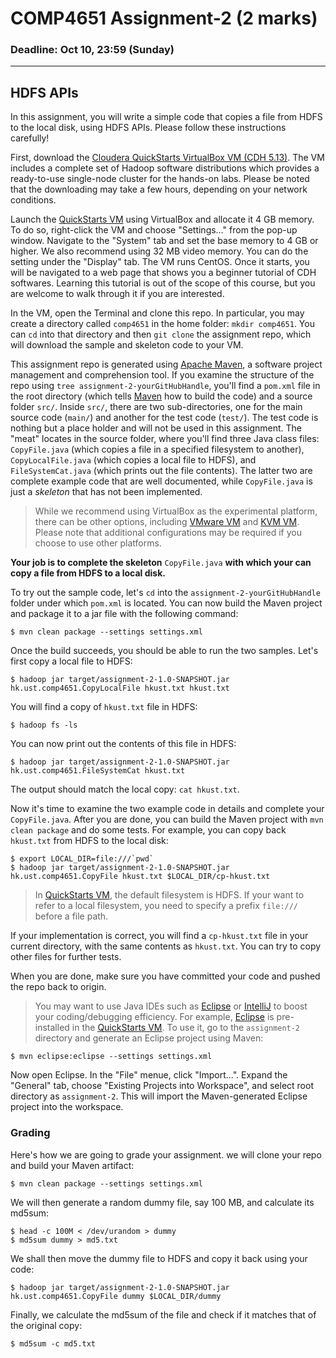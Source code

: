 # COMP4651 Assignment-2 (2 marks)

### Deadline: Oct 10, 23:59 (Sunday)
---

## HDFS APIs

In this assignment, you will write a simple code that copies a file from HDFS to the local disk, using HDFS APIs. Please follow these instructions carefully!

First, download the [Cloudera QuickStarts VirtualBox VM (CDH 5.13)][QuickStarts]. The VM includes a complete set of Hadoop software distributions which provides a ready-to-use single-node cluster for the hands-on labs. Please be noted that the downloading may take a few hours, depending on your network conditions.

Launch the [QuickStarts VM][QuickStarts] using VirtualBox and allocate it 4 GB memory. To do so, right-click the VM and choose "Settings…" from the pop-up window. Navigate to the "System" tab and set the base memory to 4 GB or higher. We also recommend using 32 MB video memory. You can do the setting under the "Display" tab. The VM runs CentOS. Once it starts, you will be navigated to a web page that shows you a beginner tutorial of CDH softwares. Learning this tutorial is out of the scope of this course, but you are welcome to walk through it if you are interested.

In the VM, open the Terminal and clone this repo. In particular, you may create a directory called `comp4651` in the home folder: `mkdir comp4651`. You can `cd` into that directory and then `git clone` the assignment repo, which will download the sample and skeleton code to your VM. 

This assignment repo is generated using [Apache Maven][Maven], a software project management and comprehension tool. If you examine the structure of the repo using `tree assignment-2-yourGitHubHandle`, you'll find a `pom.xml` file in the root directory (which tells [Maven][Maven] how to build the code) and a source folder `src/`. Inside `src/`, there are two sub-directories, one for the main source code (`main/`) and another for the test code (`test/`). The test code is nothing but a place holder and will not be used in this assignment. The "meat" locates in the source folder, where you'll find three Java class files: `CopyFile.java` (which copies a file in a specified filesystem to another), `CopyLocalFile.java` (which copies a local file to HDFS), and `FileSystemCat.java` (which prints out the file contents). The latter two are complete example code that are well documented, while `CopyFile.java` is just a *skeleton* that has not been implemented.

> While we recommend using VirtualBox as the experimental platform, there can be other options, including [VMware VM][VMWare VM] and [KVM VM][KVM VM]. Please note that additional configurations may be required if you choose to use other platforms.

**Your job is to complete the skeleton** `CopyFile.java` **with which your can copy a file from HDFS to a local disk.**

To try out the sample code, let's `cd` into the `assignment-2-yourGitHubHandle` folder under which `pom.xml` is located. You can now build the Maven project and package it to a jar file with the following command:
```
$ mvn clean package --settings settings.xml
```
Once the build succeeds, you should be able to run the two samples. Let's first copy a local file to HDFS:
```
$ hadoop jar target/assignment-2-1.0-SNAPSHOT.jar hk.ust.comp4651.CopyLocalFile hkust.txt hkust.txt
```
You will find a copy of `hkust.txt` file in HDFS:
```
$ hadoop fs -ls
```
You can now print out the contents of this file in HDFS:
```
$ hadoop jar target/assignment-2-1.0-SNAPSHOT.jar hk.ust.comp4651.FileSystemCat hkust.txt
```
The output should match the local copy: `cat hkust.txt`.

Now it's time to examine the two example code in details and complete your `CopyFile.java`. After you are done, you can build the Maven project with `mvn clean package` and do some tests. For example, you can copy back `hkust.txt` from HDFS to the local disk:
```
$ export LOCAL_DIR=file:///`pwd`
$ hadoop jar target/assignment-2-1.0-SNAPSHOT.jar hk.ust.comp4651.CopyFile hkust.txt $LOCAL_DIR/cp-hkust.txt
```
> In [QuickStarts VM][QuickStarts], the default filesystem is HDFS. If your want to refer to a local filesystem, you need to specify a prefix `file:///` before a file path.

If your implementation is correct, you will find a `cp-hkust.txt` file in your current directory, with the same contents as `hkust.txt`. You can try to copy other files for further tests.

When you are done, make sure you have committed your code and pushed the repo back to origin.

> You may want to use Java IDEs such as [Eclipse][Eclipse] or [IntelliJ][IntelliJ] to boost your coding/debugging efficiency. For example, [Eclipse][Eclipse] is pre-installed in the [QuickStarts VM][QuickStarts]. To use it, go to the `assignment-2` directory and generate an Eclipse project using Maven:
```
$ mvn eclipse:eclipse --settings settings.xml
```
Now open Eclipse. In the "File" menue, click "Import...". Expand the "General" tab, choose "Existing Projects into Workspace", and select root directory as `assignment-2`. This will import the Maven-generated Eclipse project into the workspace.

### Grading

Here's how we are going to grade your assignment. we will clone your repo and build your Maven artifact:
```
$ mvn clean package --settings settings.xml
```
We will then generate a random dummy file, say 100 MB, and calculate its md5sum:
```
$ head -c 100M < /dev/urandom > dummy
$ md5sum dummy > md5.txt
```
We shall then move the dummy file to HDFS and copy it back using your code:
```
$ hadoop jar target/assignment-2-1.0-SNAPSHOT.jar hk.ust.comp4651.CopyFile dummy $LOCAL_DIR/dummy
```
Finally, we calculate the md5sum of the file and check if it matches that of the original copy:
```
$ md5sum -c md5.txt
```

[QuickStarts]: https://downloads.cloudera.com/demo_vm/virtualbox/cloudera-quickstart-vm-5.13.0-0-virtualbox.zip
[VMWare VM]: https://downloads.cloudera.com/demo_vm/vmware/cloudera-quickstart-vm-5.13.0-0-vmware.zip
[KVM VM]: https://downloads.cloudera.com/demo_vm/kvm/cloudera-quickstart-vm-5.13.0-0-kvm.zip
[Maven]: https://maven.apache.org
[Eclipse]: https://eclipse.org
[IntelliJ]: https://www.jetbrains.com/idea/

